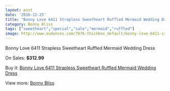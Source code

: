 ```yaml
---
layout: post
date: '2016-12-25'
title: "Bonny Love 6411 Strapless Sweetheart Ruffled Mermaid Wedding Dress"
category: Bonny Bliss
tags: ["sweetheart","special","sale","mermaid","ruffled"]
image: http://www.eudances.com/7676-thickbox_default/bonny-love-6411-strapless-sweetheart-ruffled-mermaid-wedding-dress.jpg
---
```

Bonny Love 6411 Strapless Sweetheart Ruffled Mermaid Wedding Dress

On Sales: **$312.99**
<a href="https://www.eudances.com/en/bonny-bliss/2715-bonny-love-6411-strapless-sweetheart-ruffled-mermaid-wedding-dress.html"><amp-img layout="responsive" width="600" height="600" src="//www.eudances.com/7676-thickbox_default/bonny-love-6411-strapless-sweetheart-ruffled-mermaid-wedding-dress.jpg" alt="Bonny Love 6411 Strapless Sweetheart Ruffled Mermaid Wedding Dress 0" /></a>
<a href="https://www.eudances.com/en/bonny-bliss/2715-bonny-love-6411-strapless-sweetheart-ruffled-mermaid-wedding-dress.html"><amp-img layout="responsive" width="600" height="600" src="//www.eudances.com/7677-thickbox_default/bonny-love-6411-strapless-sweetheart-ruffled-mermaid-wedding-dress.jpg" alt="Bonny Love 6411 Strapless Sweetheart Ruffled Mermaid Wedding Dress 1" /></a>
<a href="https://www.eudances.com/en/bonny-bliss/2715-bonny-love-6411-strapless-sweetheart-ruffled-mermaid-wedding-dress.html"><amp-img layout="responsive" width="600" height="600" src="//www.eudances.com/7678-thickbox_default/bonny-love-6411-strapless-sweetheart-ruffled-mermaid-wedding-dress.jpg" alt="Bonny Love 6411 Strapless Sweetheart Ruffled Mermaid Wedding Dress 2" /></a>

Buy it: [Bonny Love 6411 Strapless Sweetheart Ruffled Mermaid Wedding Dress](https://www.eudances.com/en/bonny-bliss/2715-bonny-love-6411-strapless-sweetheart-ruffled-mermaid-wedding-dress.html "Bonny Love 6411 Strapless Sweetheart Ruffled Mermaid Wedding Dress")

View more: [Bonny Bliss](https://www.eudances.com/en/40-bonny-bliss "Bonny Bliss")